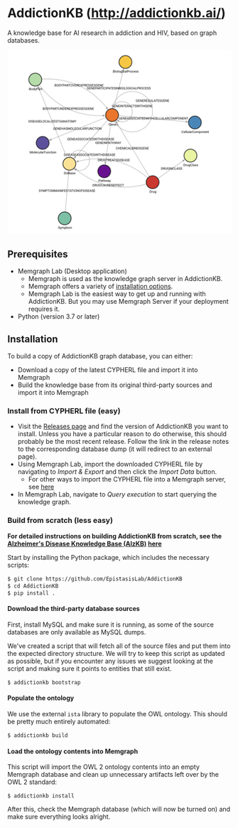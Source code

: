 # AddictionKB (http://addictionkb.ai/)
A knowledge base for AI research in addiction and HIV, based on graph databases. 

![image](./img/AddictionKB_Schema.png)

## Prerequisites
- Memgraph Lab (Desktop application)
    - Memgraph is used as the knowledge graph server in AddictionKB.
    - Memgraph offers a variety of [installation options](https://memgraph.com/docs/getting-started/install-memgraph).
    - Memgraph Lab is the easiest way to get up and running with AddictionKB. But you may use Memgraph Server if your deployment requires it.
- Python (version 3.7 or later)

## Installation

To build a copy of AddictionKB graph database, you can either:
- Download a copy of the latest CYPHERL file and import it into Memgraph
- Build the knowledge base from its original third-party sources and import it into Memgraph

### Install from CYPHERL file (easy)
- Visit the [Releases page](https://github.com/EpistasisLab/AddictionKB/releases) and find the version of AddictionKB you want to install. Unless you have a particular reason to do otherwise, this should probably be the most recent release. Follow the link in the release notes to the corresponding database dump (it will redirect to an external page).
- Using Memgraph Lab, import the downloaded CYPHERL file by navigating to _Import & Export_ and then click the _Import Data_ button.
    - For other ways to import the CYPHERL file into a Memgraph server, see [here](https://memgraph.com/docs/data-migration/cypherl)
- In Memgraph Lab, navigate to _Query execution_ to start querying the knowledge graph.

### Build from scratch (less easy)

**For detailed instructions on building AddictionKB from scratch, see the [Alzheimer's Disease Knowledge Base (AlzKB)](https://github.com/EpistasisLab/AlzKB) [here](https://github.com/EpistasisLab/AlzKB/blob/master/BUILD.org)**

Start by installing the Python package, which includes the necessary scripts:

```{bash}
$ git clone https://github.com/EpistasisLab/AddictionKB
$ cd AddictionKB
$ pip install .
```

#### Download the third-party database sources

First, install MySQL and make sure it is running, as some of the source
databases are only available as MySQL dumps.

We've created a script that will fetch all of the source files and put them into
the expected directory structure. We will try to keep this script as updated as
possible, but if you encounter any issues we suggest looking at the script and
making sure it points to entities that still exist.

```{bash}
$ addictionkb bootstrap
```

#### Populate the ontology

We use the external `ista` library to populate the OWL ontology. This should
be pretty much entirely automated:

```{bash}
$ addictionkb build
```

#### Load the ontology contents into Memgraph

This script will import the OWL 2 ontology contents into an empty Memgraph database
and clean up unnecessary artifacts left over by the OWL 2 standard:

```{bash}
$ addictionkb install
```

After this, check the Memgraph database (which will now be turned on) and make sure
everything looks alright.